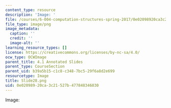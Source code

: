 ```yaml
---
content_type: resource
description: 'Image: '
file: /courses/6-004-computation-structures-spring-2017/0e02098920ca3c21527b477848346030_Slide28.png
file_type: image/png
image_metadata:
  caption: ''
  credit: ''
  image-alt: ''
learning_resource_types: []
license: https://creativecommons.org/licenses/by-nc-sa/4.0/
ocw_type: OCWImage
parent_title: 4.1 Annotated Slides
parent_type: CourseSection
parent_uid: b39a5b15-c1c8-c348-7bc5-29f6a8d2e699
resourcetype: Image
title: Slide28.png
uid: 0e020989-20ca-3c21-527b-477848346030
---
```

Image: 